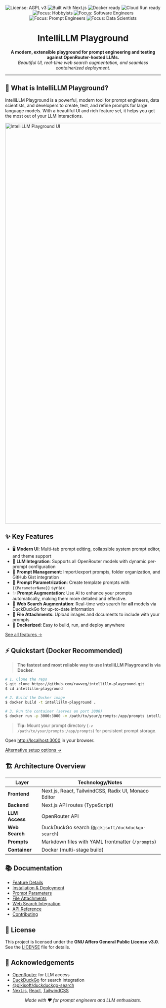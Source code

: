 <p align="center">
  <img src="https://img.shields.io/badge/License-AGPL%20v3-blue.svg" alt="License: AGPL v3">
  <img src="https://img.shields.io/badge/Built%20With-Next.js-blue?logo=nextdotjs" alt="Built with Next.js">
  <img src="https://img.shields.io/badge/Docker-ready-blue?logo=docker" alt="Docker ready">
  <img src="https://img.shields.io/badge/Cloud%20Run-ready-brightgreen?logo=googlecloud" alt="Cloud Run ready"><br />
  <img src="https://img.shields.io/badge/Focus-Hobbyists-orange" alt="Focus: Hobbyists">
  <img src="https://img.shields.io/badge/Focus-Software%20Engineers-orange" alt="Focus: Software Engineers">
  <img src="https://img.shields.io/badge/Focus-Prompt%20Engineers-orange" alt="Focus: Prompt Engineers">
  <img src="https://img.shields.io/badge/Focus-Data%20Scientists-orange" alt="Focus: Data Scientists">
</p>

<h1 align="center">IntelliLLM Playground</h1>

<p align="center">
  <b>A modern, extensible playground for prompt engineering and testing against OpenRouter-hosted LLMs.</b><br>
  <i>Beautiful UI, real-time web search augmentation, and seamless containerized deployment.</i>
</p>

---

## 🚀 What is IntelliLLM Playground?

IntelliLLM Playground is a powerful, modern tool for prompt engineers, data scientists, and developers to create, test, and refine prompts for large language models. With a beautiful UI and rich feature set, it helps you get the most out of your LLM interactions.

<img width="1291" alt="IntelliLLM Playground UI" src="https://github.com/user-attachments/assets/fb96828c-fbb1-4628-ad63-998425290b35" />

## ✨ Key Features

- 🖥️ **Modern UI**: Multi-tab prompt editing, collapsible system prompt editor, and theme support
- 🤖 **LLM Integration**: Supports all OpenRouter models with dynamic per-prompt configuration
- 📂 **Prompt Management**: Import/export prompts, folder organization, and GitHub Gist integration
- 🔄 **Prompt Parametrization**: Create template prompts with `{{ParameterName}}` syntax
- ✨ **Prompt Augmentation**: Use AI to enhance your prompts automatically, making them more detailed and effective.
- 🧠 **Web Search Augmentation**: Real-time web search for **all** models via DuckDuckGo for up-to-date information
- 📎 **File Attachments**: Upload images and documents to include with your prompts
- 🐳 **Dockerized**: Easy to build, run, and deploy anywhere

[See all features →](./docs/features.md)

## ⚡ Quickstart (Docker Recommended)

> **The fastest and most reliable way to use IntelliLLM Playground is via Docker.**

```bash
# 1. Clone the repo
$ git clone https://github.com/rawveg/intellillm-playground.git
$ cd intellillm-playground

# 2. Build the Docker image
$ docker build -t intellillm-playground .

# 3. Run the container (serves on port 3000)
$ docker run -p 3000:3000 -v /path/to/your/prompts:/app/prompts intellillm-playground
```

> **Tip:** Mount your prompt directory (`-v /path/to/your/prompts:/app/prompts`) for persistent prompt storage.

Open [http://localhost:3000](http://localhost:3000) in your browser.

[Alternative setup options →](./docs/installation.md)

## 🏗️ Architecture Overview

| Layer         | Technology/Notes                                         |
|---------------|---------------------------------------------------------|
| **Frontend**  | Next.js, React, TailwindCSS, Radix UI, Monaco Editor    |
| **Backend**   | Next.js API routes (TypeScript)                         |
| **LLM Access**| OpenRouter API                                          |
| **Web Search**| DuckDuckGo search (`@pikisoft/duckduckgo-search`)       |
| **Prompts**   | Markdown files with YAML frontmatter (`/prompts`)       |
| **Container** | Docker (multi-stage build)                              |

## 📚 Documentation

- [Feature Details](./docs/features.md)
- [Installation & Deployment](./docs/installation.md)
- [Prompt Parameters](./docs/parameters.md)
- [File Attachments](./docs/file-attachments.md)
- [Web Search Integration](./docs/web-search.md)
- [API Reference](./docs/api-reference.md)
- [Contributing](./docs/contributing.md)

## 📜 License

This project is licensed under the **GNU Affero General Public License v3.0**. See the [LICENSE](./LICENSE) file for details.

## 🙏 Acknowledgements

- [OpenRouter](https://openrouter.ai/) for LLM access
- [DuckDuckGo](https://duckduckgo.com/) for search integration
- [@pikisoft/duckduckgo-search](https://www.npmjs.com/package/@pikisoft/duckduckgo-search)
- [Next.js](https://nextjs.org/), [React](https://react.dev/), [TailwindCSS](https://tailwindcss.com/)

<p align="center">
  <em>Made with ❤️ for prompt engineers and LLM enthusiasts.</em>
</p>

